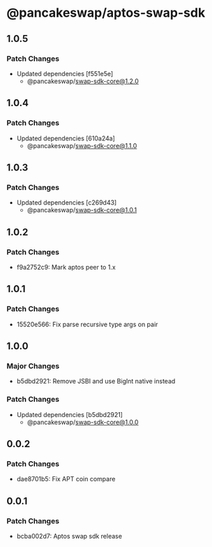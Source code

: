 # @pancakeswap/aptos-swap-sdk

## 1.0.5

### Patch Changes

- Updated dependencies [f551e5e]
  - @pancakeswap/swap-sdk-core@1.2.0

## 1.0.4

### Patch Changes

- Updated dependencies [610a24a]
  - @pancakeswap/swap-sdk-core@1.1.0

## 1.0.3

### Patch Changes

- Updated dependencies [c269d43]
  - @pancakeswap/swap-sdk-core@1.0.1

## 1.0.2

### Patch Changes

- f9a2752c9: Mark aptos peer to 1.x

## 1.0.1

### Patch Changes

- 15520e566: Fix parse recursive type args on pair

## 1.0.0

### Major Changes

- b5dbd2921: Remove JSBI and use BigInt native instead

### Patch Changes

- Updated dependencies [b5dbd2921]
  - @pancakeswap/swap-sdk-core@1.0.0

## 0.0.2

### Patch Changes

- dae8701b5: Fix APT coin compare

## 0.0.1

### Patch Changes

- bcba002d7: Aptos swap sdk release
